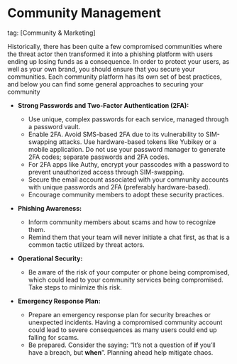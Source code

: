 # Community Management
tag: [Community & Marketing]

Historically, there has been quite a few compromised communities where the threat actor then transformed it into a phishing platform with users ending up losing funds as a consequence. In order to protect your users, as well as your own brand, you should ensure that you secure your communities.
Each community platform has its own set of best practices, and below you can find some general approaches to securing your community

- **Strong Passwords and Two-Factor Authentication (2FA):**
    - Use unique, complex passwords for each service, managed through a password vault.
    - Enable 2FA. Avoid SMS-based 2FA due to its vulnerability to SIM-swapping attacks. Use hardware-based tokens like Yubikey or a mobile application. Do not use your password manager to generate 2FA codes; separate passwords and 2FA codes.
    - For 2FA apps like Authy, encrypt your passcodes with a password to prevent unauthorized access through SIM-swapping.
    - Secure the email account associated with your community accounts with unique passwords and 2FA (preferably hardware-based).
    - Encourage community members to adopt these security practices.

- **Phishing Awareness:**
    - Inform community members about scams and how to recognize them.
    - Remind them that your team will never initiate a chat first, as that is a common tactic utilized by threat actors.

- **Operational Security:**
    - Be aware of the risk of your computer or phone being compromised, which could lead to your community services being compromised. Take steps to minimize this risk.

- **Emergency Response Plan:**
    - Prepare an emergency response plan for security breaches or unexpected incidents. Having a compromised community account could lead to severe consequences as many users could end up falling for scams.
    - Be prepared. Consider the saying: “It’s not a question of **if** you’ll have a breach, but **when**”. Planning ahead help mitigate chaos.
